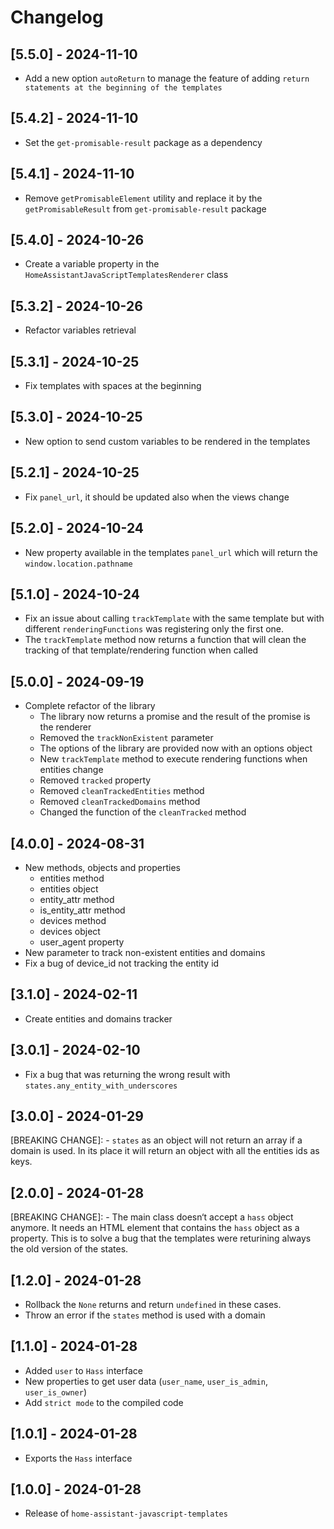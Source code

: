 # Changelog

## [5.5.0] - 2024-11-10

- Add a new option `autoReturn` to manage the feature of adding `return statements at the beginning of the templates`

## [5.4.2] - 2024-11-10

- Set the `get-promisable-result` package as a dependency

## [5.4.1] - 2024-11-10

- Remove `getPromisableElement` utility and replace it by the `getPromisableResult` from `get-promisable-result` package

## [5.4.0] - 2024-10-26

- Create a variable property in the `HomeAssistantJavaScriptTemplatesRenderer` class

## [5.3.2] - 2024-10-26

- Refactor variables retrieval

## [5.3.1] - 2024-10-25

- Fix templates with spaces at the beginning

## [5.3.0] - 2024-10-25

- New option to send custom variables to be rendered in the templates

## [5.2.1] - 2024-10-25

- Fix `panel_url`, it should be updated also when the views change

## [5.2.0] - 2024-10-24

- New property available in the templates `panel_url` which will return the `window.location.pathname`

## [5.1.0] - 2024-10-24

- Fix an issue about calling `trackTemplate` with the same template but with different `renderingFunctions` was registering only the first one.
- The `trackTemplate` method now returns a function that will clean the tracking of that template/rendering function when called

## [5.0.0] - 2024-09-19

- Complete refactor of the library
    * The library now returns a promise and the result of the promise is the renderer
    * Removed the `trackNonExistent` parameter
    * The options of the library are provided now with an options object
    * New `trackTemplate` method to execute rendering functions when entities change
    * Removed `tracked` property
    * Removed `cleanTrackedEntities` method
    * Removed `cleanTrackedDomains` method
    * Changed the function of the `cleanTracked` method

## [4.0.0] - 2024-08-31

- New methods, objects and properties
    * entities method
    * entities object
    * entity_attr method
    * is_entity_attr method
    * devices method
    * devices object
    * user_agent property
- New parameter to track non-existent entities and domains
- Fix a bug of device_id not tracking the entity id

## [3.1.0] - 2024-02-11

- Create entities and domains tracker

## [3.0.1] - 2024-02-10

- Fix a bug that was returning the wrong result with `states.any_entity_with_underscores`

## [3.0.0] - 2024-01-29

[BREAKING CHANGE]:
    - `states` as an object will not return an array if a domain is used. In its place it will return an object with all the entities ids as keys.

## [2.0.0] - 2024-01-28

[BREAKING CHANGE]:
    - The main class doesn‘t accept a `hass` object anymore. It needs an HTML element that contains the `hass` object as a property. This is to solve a bug that the templates were returining always the old version of the states.

## [1.2.0] - 2024-01-28

- Rollback the `None` returns and return `undefined` in these cases.
- Throw an error if the `states` method is used with a domain

## [1.1.0] - 2024-01-28

- Added `user` to `Hass` interface
- New properties to get user data (`user_name`, `user_is_admin`, `user_is_owner`)
- Add `strict mode` to the compiled code

## [1.0.1] - 2024-01-28

- Exports the `Hass` interface

## [1.0.0] - 2024-01-28

- Release of `home-assistant-javascript-templates`